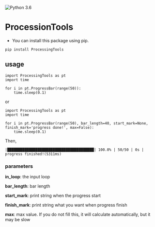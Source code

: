 ![Python 3.6](https://img.shields.io/badge/python-3.6-green.svg)

# ProcessionTools

- You can install this package using pip. 

```pip install ProcessingTools```

## usage

```
import ProcessingTools as pt
import time

for i in pt.ProgressBar(range(50)):
    time.sleep(0.1)
```
or
```
import ProcessingTools as pt
import time

for i in pt.ProgressBar(range(50), bar_length=40, start_mark=None, finish_mark='progress done!', max=False):
    time.sleep(0.1)
```
Then, 
```
|████████████████████████████████████████| 100.0% | 50/50 | 0s |  
progress finished!(5311ms)
```

### parameters
**in_loop**: the input loop

**bar_length**: bar length

**start_mark**: print string when the progress start

**finish_mark**: print string what you want when progress finish

**max**: max value. If you do not fill this, it will calculate automatically, but it may be slow